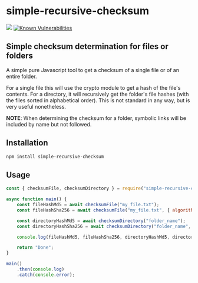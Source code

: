 # simple-recursive-checksum

![](https://img.shields.io/badge/Coverage-93%25-83A603.svg?color=black&prefix=$coverage$)
[![Known Vulnerabilities](https://snyk.io/test/github/therightstuff/simple-recursive-checksum/badge.svg)](https://snyk.io/test/github/therightstuff/simple-recursive-checksum)

## Simple checksum determination for files or folders

A simple pure Javascript tool to get a checksum of a single file or of an entire folder.

For a single file this will use the crypto module to get a hash of the file's contents.
For a directory, it will recursively get the folder's file hashes (with the files sorted
in alphabetical order). This is not standard in any way, but is very useful nonetheless.

**NOTE**: When determining the checksum for a folder, symbolic links will be included by
name but not followed.

## Installation

```bash
npm install simple-recursive-checksum
```

## Usage

```javascript
const { checksumFile, checksumDirectory } = require("simple-recursive-checksum");

async function main() {
    const fileHashMd5 = await checksumFile("my_file.txt");
    const fileHashSha256 = await checksumFile("my_file.txt", { algorithm: "sha256" });

    const directoryHashMd5 = await checksumDirectory("folder_name");
    const directoryHashSha256 = await checksumDirectory("folder_name", { algorithm: "sha256" });

    console.log(fileHashMd5, fileHashSha256, directoryHashMd5, directoryHashSha256);

    return "Done";
}

main()
    .then(console.log)
    .catch(console.error);
```
